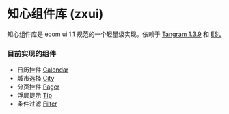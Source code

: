 知心组件库 (zxui)
=====================

知心组件库是 ecom ui 1.1 规范的一个轻量级实现。依赖于 [Tangram 1.3.9](https://github.com/BaiduFE/Tangram-base) 和 [ESL](https://github.com/ecomfe/esl)


### 目前实现的组件

- 日历控件 [Calendar](http://chriswong.github.io/zxui/examples/calendar.html)
- 城市选择 [City](http://chriswong.github.io/zxui/examples/city.html)
- 分页控件 [Pager](http://chriswong.github.io/zxui/examples/pager.html)
- 浮层提示 [Tip](http://chriswong.github.io/zxui/examples/tip.html)
- 条件过滤 [Filter](http://chriswong.github.io/zxui/examples/filter.html)
